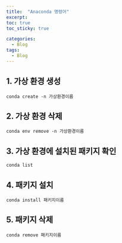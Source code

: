 ```yaml
---
title:  "Anaconda 명령어"
excerpt: 
toc: true
toc_sticky: true

categories:
  - Blog
tags:
  - Blog
---
```


## 1. 가상 환경 생성
```
conda create -n 가상환경이름
```

## 2. 가상 환경 삭제
```
conda env remove -n 가상환경이름 
```

## 3. 가상 환경에 설치된 패키지 확인
``` 
conda list
```

## 4. 패키지 설치
```
conda install 패키지이름
```

## 5. 패키지 삭제
```
conda remove 패키지이름
```